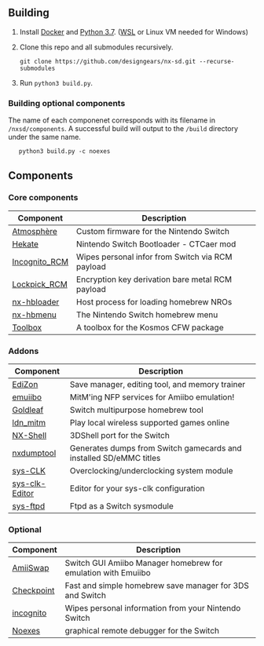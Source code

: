 ## Building

1. Install [Docker](https://hub.docker.com/search/?type=edition&offering=community) and [Python 3.7](https://www.python.org/downloads/). ([WSL](https://nickjanetakis.com/blog/setting-up-docker-for-windows-and-wsl-to-work-flawlessly) or Linux VM needed for Windows)

2. Clone this repo and all submodules recursively.

       git clone https://github.com/designgears/nx-sd.git --recurse-submodules

3. Run `python3 build.py`.

### Building optional components

The name of each componenet corresponds with its filename in `/nxsd/components`. A successful build will output to the `/build` directory under the same name.

       python3 build.py -c noexes

## Components

### Core components

| Component                                                 | Description |
| --------------------------------------------------------- | ----------- |
| [Atmosphère](https://github.com/Atmosphere-NX/Atmosphere) | Custom firmware for the Nintendo Switch |
| [Hekate](https://github.com/CTCaer/hekate)                | Nintendo Switch Bootloader - CTCaer mod |
| [Incognito_RCM](https://github.com/jimzrt/Incognito_RCM)  | Wipes personal infor from Switch via RCM payload |
| [Lockpick_RCM](https://github.com/shchmue/Lockpick_RCM)   | Encryption key derivation bare metal RCM payload |
| [nx-hbloader](https://github.com/switchbrew/nx-hbloader)  | Host process for loading homebrew NROs |
| [nx-hbmenu](https://github.com/switchbrew/nx-hbmenu)      | The Nintendo Switch homebrew menu |
| [Toolbox](https://github.com/designgears/Kosmos-Toolbox)  | A toolbox for the Kosmos CFW package |

### Addons

| Component                                                 | Description |
| --------------------------------------------------------- | ----------- |
| [EdiZon](https://github.com/WerWolv/EdiZon)               | Save manager, editing tool, and memory trainer |
| [emuiibo](https://github.com/XorTroll/emuiibo)            | MitM'ing NFP services for Amiibo emulation! |
| [Goldleaf](https://github.com/XorTroll/Goldleaf)          | Switch multipurpose homebrew tool |
| [ldn_mitm](https://github.com/spacemeowx2/ldn_mitm)       | Play local wireless supported games online |
| [NX-Shell](https://github.com/joel16/NX-Shell)            | 3DShell port for the Switch |
| [nxdumptool](https://github.com/DarkMatterCore/nxdumptool)| Generates dumps from Switch gamecards and installed SD/eMMC titles |
| [sys-CLK](https://github.com/retronx-team/sys-clk)        | Overclocking/underclocking system module |
| [sys-clk-Editor](https://github.com/SunTheCourier/sys-clk-Editor) | Editor for your sys-clk configuration |
| [sys-ftpd](https://github.com/designgears/sys-ftpd)       | Ftpd as a Switch sysmodule |

### Optional

| Component                                                 | Description |
| --------------------------------------------------------- | ----------- |
| [AmiiSwap](https://github.com/FuryBaguette/AmiiSwap)      | Switch GUI Amiibo Manager homebrew for emulation with Emuiibo |
| [Checkpoint](https://github.com/FlagBrew/Checkpoint)      | Fast and simple homebrew save manager for 3DS and Switch |
| [incognito](https://github.com/blawar/incognito)          | Wipes personal information from your Nintendo Switch |
| [Noexes](https://github.com/KranKRival/Noexes)            | graphical remote debugger for the Switch |
